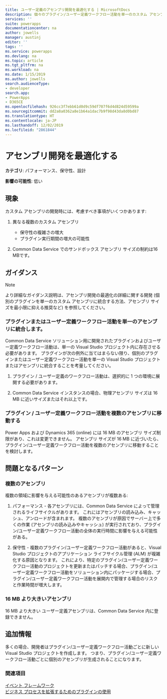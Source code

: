 ```yaml
---
title: ユーザー定義のアセンブリ開発を最適化する | MicrosoftDocs
description: 個々のプラグイン/ユーザー定義ワークフロー活動を単一のカスタム アセンブリに統合してパフォーマンスおよび保守性を改善し、アセンブリ サイズがサンドボックス アセンブリ サイズの上限に近い場合は、プラグイン / ユーザー定義ワークフロー活動をユーザー定義アセンブリに移動することを検討してください。
services: ''
suite: powerapps
documentationcenter: na
author: jowells
manager: austinj
editor: ''
tags: ''
ms.service: powerapps
ms.devlang: na
ms.topic: article
ms.tgt_pltfrm: na
ms.workload: na
ms.date: 1/15/2019
ms.author: jowells
search.audienceType:
- developer
search.app:
- PowerApps
- D365CE
ms.openlocfilehash: 926cc3f7ebb61d0d9c59df707f6d4d824d59599a
ms.sourcegitcommit: dd2a8a0362a8e1b64a1dac7b9f98d43da8d0bd87
ms.translationtype: HT
ms.contentlocale: ja-JP
ms.lasthandoff: 12/02/2019
ms.locfileid: "2861844"
---
```

# <a name="optimize-assembly-development"></a>アセンブリ開発を最適化する

**カテゴリ**: パフォーマンス、保守性、設計

**影響の可能性**: 低い

<a name='symptoms'></a>

## <a name="symptoms"></a>現象

カスタム アセンブリの開発時には、考慮すべき事項がいくつかあります:

1. 異なる複数のカスタム アセンブリ
    - 保守性の複雑さの増大
    - プラグイン実行期間の増大の可能性

2. Common Data Service でのサンドボックス アセンブリ サイズの制約は16 MBです。

<a name='guidance'></a>

## <a name="guidance"></a>ガイダンス

> [!NOTE]
> より詳細なガイダンス説明は、アセンブリ開発の最適化の詳細に関する開発 (個別のプラグインを単一のカスタム アセンブリに統合する方法、アセンブリ サイズを最小限に抑える推奨など) を参照してください。

### <a name="consolidate-plug-ins-or-custom-workflow-activities-into-a-single-assembly"></a>プラグインまたはユーザー定義ワークフロー活動を単一のアセンブリに統合します。

Common Data Service ソリューション用に開発されたプラグインおよびユーザー定義ワークフロー活動は、単一の Visual Studio プロジェクト内に存在させる必要があります。 プラグインが次の例外に当てはまらない限り、個別のプラグインまたはユーザー定義ワークフロー活動を単一の Visual Studio プロジェクトまたはアセンブリに統合することを考量してください。

1. プラグイン / ユーザー定義のワークフロー活動は、選択的に 1 つの環境に展開する必要があります。

2. Common Data Service インスタンスの場合、物理アセンブリ サイズは 16 MB に近いサイズまたはそれ以上です。


### <a name="move-plug-inscustom-workflow-activities-into-multiple-assemblies"></a>プラグイン / ユーザー定義ワークフロー活動を複数のアセンブリに移動する

Power Apps および Dynamics 365 (online) には 16 MB のアセンブリ サイズ制限があり、これは変更できません。 アセンブリ サイズが 16 MB に近づいたら、プラグイン/ユーザー定義ワークフロー活動を複数のアセンブリに移動することを検討します。

<a name='problem'></a>

## <a name="problematic-patterns"></a>問題となるパターン

### <a name="multiple-assemblies"></a>複数のアセンブリ
複数の領域に影響を与える可能性のあるアセンブリが複数ある:

1. パフォーマンス - 各アセンブリには、Common Data Service によって管理されるライフサイクルがあります。  これにはアセンブリの読み込み、キャッシュ、アンロードが含まれます。  複数のアセンブリが原因でサーバー上で多くの作業 (アセンブリの読み込みやキャッシュ) が実行されており、プラグイン/ユーザー定義ワークフロー活動の全体の実行時間に影響を与える可能性がある。

2. 保守性 - 複数のプラグイン/ユーザー定義ワークフロー活動があると、Visual Studio プロジェクトのアプリケーション ライフサイクル管理 (ALM) が複雑化する原因となります。 これにより、特定のプラグイン/ユーザー定義ワークフロー活動のプロジェクトを更新またはパッチする場合、プラグイン/ユーザー定義ワークフロー活動をソリューション内にパッケージする場合、プラグイン/ユーザー定義ワークフロー活動を展開内で管理する場合のリスクと作業時間が増大します。

### <a name="assembly-larger-than-16-mb"></a>16 MB より大きいアセンブリ
16 MB より大きい ユーザー定義アセンブリは、Common Data Service 内に登録できません。

<a name='additional'></a>

## <a name="additional-information"></a>追加情報

多くの場合、開発者はプラグイン/ユーザー定義ワークフロー活動ごとに新しい Visual Studio プロジェクトを作成します。  つまり、プラグイン/ユーザー定義ワークフロー活動ごとに個別のアセンブリが生成されることになります。

<a name='seealso'></a>

### <a name="see-also"></a>関連項目

[イベント フレームワーク](../../event-framework.md)<br />
[ビジネス プロセスを拡張するためのプラグインの使用](../../plug-ins.md)<br />
